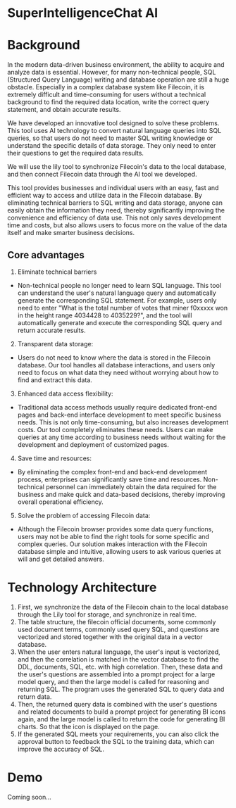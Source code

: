 # SuperIntelligenceChat AI
# Background
In the modern data-driven business environment, the ability to acquire and analyze data is essential. However, for many non-technical people, SQL (Structured Query Language) writing and database operation are still a huge obstacle. Especially in a complex database system like Filecoin, it is extremely difficult and time-consuming for users without a technical background to find the required data location, write the correct query statement, and obtain accurate results.

We have developed an innovative tool designed to solve these problems. This tool uses AI technology to convert natural language queries into SQL queries, so that users do not need to master SQL writing knowledge or understand the specific details of data storage. They only need to enter their questions to get the required data results.

We will use the lily tool to synchronize Filecoin's data to the local database, and then connect Filecoin data through the AI ​​tool we developed.

This tool provides businesses and individual users with an easy, fast and efficient way to access and utilize data in the Filecoin database. By eliminating technical barriers to SQL writing and data storage, anyone can easily obtain the information they need, thereby significantly improving the convenience and efficiency of data use. This not only saves development time and costs, but also allows users to focus more on the value of the data itself and make smarter business decisions.
## Core advantages
1. Eliminate technical barriers

- Non-technical people no longer need to learn SQL language. This tool can understand the user's natural language query and automatically generate the corresponding SQL statement. For example, users only need to enter "What is the total number of votes that miner f0xxxxx won in the height range 4034428 to 4035229?", and the tool will automatically generate and execute the corresponding SQL query and return accurate results.
2. Transparent data storage:
- Users do not need to know where the data is stored in the Filecoin database. Our tool handles all database interactions, and users only need to focus on what data they need without worrying about how to find and extract this data.
3. Enhanced data access flexibility:
- Traditional data access methods usually require dedicated front-end pages and back-end interface development to meet specific business needs. This is not only time-consuming, but also increases development costs. Our tool completely eliminates these needs. Users can make queries at any time according to business needs without waiting for the development and deployment of customized pages.
4. Save time and resources:
- By eliminating the complex front-end and back-end development process, enterprises can significantly save time and resources. Non-technical personnel can immediately obtain the data required for the business and make quick and data-based decisions, thereby improving overall operational efficiency.
5. Solve the problem of accessing Filecoin data:
- Although the Filecoin browser provides some data query functions, users may not be able to find the right tools for some specific and complex queries. Our solution makes interaction with the Filecoin database simple and intuitive, allowing users to ask various queries at will and get detailed answers.
# Technology Architecture
1. First, we synchronize the data of the Filecoin chain to the local database through the Lily tool for storage, and synchronize in real time.
2. The table structure, the filecoin official documents, some commonly used document terms, commonly used query SQL, and questions are vectorized and stored together with the original data in a vector database.
3. When the user enters natural language, the user's input is vectorized, and then the correlation is matched in the vector database to find the DDL, documents, SQL, etc. with high correlation. Then, these data and the user's questions are assembled into a prompt project for a large model query, and then the large model is called for reasoning and returning SQL. The program uses the generated SQL to query data and return data.
4. Then, the returned query data is combined with the user's questions and related documents to build a prompt project for generating BI icons again, and the large model is called to return the code for generating BI charts. So that the icon is displayed on the page.
5. If the generated SQL meets your requirements, you can also click the approval button to feedback the SQL to the training data, which can improve the accuracy of SQL.
# Demo
 Coming soon...

